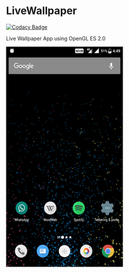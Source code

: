 # LiveWallpaper

[![Codacy Badge](https://api.codacy.com/project/badge/Grade/f20bbc9804bb468d80896363efcf207d)](https://app.codacy.com/app/Kailash23/Live-Wallpaper-App?utm_source=github.com&utm_medium=referral&utm_content=Kailash23/Live-Wallpaper-App&utm_campaign=Badge_Grade_Settings)

Live Wallpaper App using OpenGL ES 2.0

<a href="url"><img src="demo.png" align="left" height="600" width="320" ></a>
